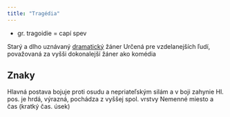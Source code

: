 ```yaml
---
title: "Tragédia"
---
```


- gr. tragoidie = capí spev

Starý a dlho uznávaný [dramatický](lit/dráma.md) žáner
Určená pre vzdelanejších ľudí, považovaná za vyšši dokonalejší žáner ako komédia

## Znaky
Hlavná postava bojuje proti osudu a nepriateľským silám a v boji zahynie
Hl. pos. je hrdá, výrazná, pochádza z vyššej spol. vrstvy
Nemenné miesto a čas (kratký čas. úsek)
